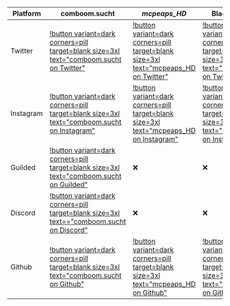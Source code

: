 | Platform     | comboom.sucht                                                                                                                                                                  | *mcpeaps_HD*                                                                                                                                                                | BlackDragon                                                                                                                                                                                           |
| ------------ | ------------------------------------------------------------------------------------------------------------------------------------------------------------------------------ | ---------------------------------------------------------------------------------------------------------------------------------------------------------------------------- | ----------------------------------------------------------------------------------------------------------------------------------------------------------------------------------------------------- |
| Twitter | [!button variant=dark corners=pill target=blank size=3xl text="comboom.sucht on Twitter"](https://bit.ly/cbpstwitter) | [!button variant=dark corners=pill target=blank size=3xl text="mcpeaps_HD on Twitter"](https://twitter.com/mcpeaps_hd) | [!button variant=dark corners=pill target=blank size=3xl text="BlackDragon on Twitter"](https://twitter.com/Adrian37416838) |
| Instagram | [!button variant=dark corners=pill target=blank size=3xl text="comboom.sucht on Instagram"](https://bit.ly/cbpsinstagram) | [!button variant=dark corners=pill target=blank size=3xl text="mcpeaps_HD on Instagram"](https://www.instagram.com/mcpeaps_hd/) | [!button variant=dark corners=pill target=blank size=3xl text="BlackDragon on Instagram"](https://www.instagram.com/blackdragon_cbps/) |
| Guilded | [!button variant=dark corners=pill target=blank size=3xl text="comboom.sucht on Guilded"](https://www.guilded.gg/i/keNV5QMp) | :x: | :x: |
| Discord | [!button variant=dark corners=pill target=blank size=3xl text=="comboom.sucht on Discord"](http://bit.ly/comboompunktsuchtdiscord) | :x: | :x: |
| Github | [!button variant=dark corners=pill target=blank size=3xl text="comboom.sucht on Github"](https://bit.ly/cbps_Github) | [!button variant=dark corners=pill target=blank size=3xl text="mcpeaps_HD on Github"](https://bit.ly/mahd_Github) | [!button variant=dark corners=pill target=blank size=3xl text="BlackDragon on Github"](https://github.com/orgs/comboomPunkTsucht/people/BlackDragon-Bat) |
